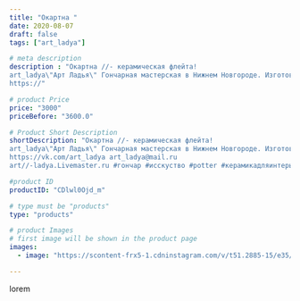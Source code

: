 ```yaml
---
title: "Окартна "
date: 2020-08-07
draft: false
tags: ["art_ladya"]

# meta description
description : "Окартна //- керамическая флейта! 
art_ladya\"Арт Ладья\" Гончарная мастерская в Нижнем Новгороде. Изготовление керамики и мастер//-классы по обучению. 
https://"

# product Price
price: "3000"
priceBefore: "3600.0"

# Product Short Description
shortDescription: "Окартна //- керамическая флейта! 
art_ladya\"Арт Ладья\" Гончарная мастерская в Нижнем Новгороде. Изготовление керамики и мастер//-классы по обучению. 
https://vk.com/art_ladya art_ladya@mail.ru 
art//-ladya.Livemaster.ru #гончар #исскуство #potter #керамикадляинтерьера #керамикаручнаяработа #гончарнаямастерская #керамиканазаказ #handmade #okarina #керамика #эксклюзивнаякерамика #music #ceramicar #claygoods #музыка #earthenware #ceramic #design #окарина #ocarina #flute #ceramicart #керамическаяфлейта #флейта #clay #авторскаякерамика"

#product ID
productID: "CDlwl0Ojd_m"

# type must be "products"
type: "products"

# product Images
# first image will be shown in the product page
images:
  - image: "https://scontent-frx5-1.cdninstagram.com/v/t51.2885-15/e35/116909280_4143091562399873_8189585787844078150_n.jpg?se=7&_nc_ht=scontent-frx5-1.cdninstagram.com&_nc_cat=105&_nc_ohc=aiAI134_GQUAX9Tcfrd&edm=APU89FABAAAA&ccb=7-4&oh=998661f1ebceeb1546ff94ed3ee48e75&oe=612A6782&_nc_sid=86f79a&ig_cache_key=MjM3MDUxNDQ4MzgxMjM2MDE2Ng%3D%3D.2-ccb7-4"

---
```

lorem
